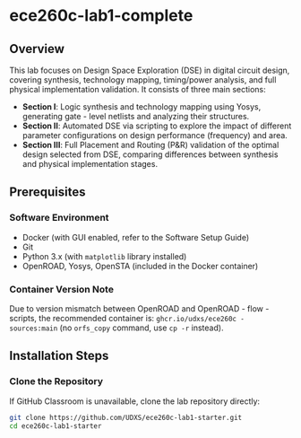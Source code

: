 # ece260c-lab1-complete

## Overview
This lab focuses on Design Space Exploration (DSE) in digital circuit design, covering synthesis, technology mapping, timing/power analysis, and full physical implementation validation. It consists of three main sections:

- **Section I**: Logic synthesis and technology mapping using Yosys, generating gate - level netlists and analyzing their structures.
- **Section II**: Automated DSE via scripting to explore the impact of different parameter configurations on design performance (frequency) and area.
- **Section III**: Full Placement and Routing (P&R) validation of the optimal design selected from DSE, comparing differences between synthesis and physical implementation stages.

## Prerequisites

### Software Environment
- Docker (with GUI enabled, refer to the Software Setup Guide)
- Git
- Python 3.x (with `matplotlib` library installed)
- OpenROAD, Yosys, OpenSTA (included in the Docker container)

### Container Version Note
Due to version mismatch between OpenROAD and OpenROAD - flow - scripts, the recommended container is: `ghcr.io/udxs/ece260c - sources:main` (no `orfs_copy` command, use `cp -r` instead).

## Installation Steps

### Clone the Repository
If GitHub Classroom is unavailable, clone the lab repository directly:
```bash
git clone https://github.com/UDXS/ece260c-lab1-starter.git
cd ece260c-lab1-starter
